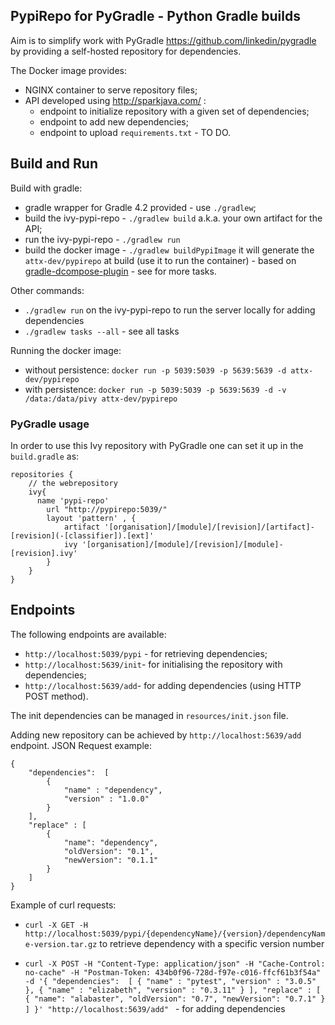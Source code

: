 ## PypiRepo for PyGradle - Python Gradle builds

Aim is to simplify work with PyGradle https://github.com/linkedin/pygradle by providing a self-hosted repository for dependencies.

The Docker image provides:
* NGINX container to serve repository files;
* API developed using http://sparkjava.com/ :
    * endpoint to initialize repository with a given set of dependencies;
    * endpoint to add new dependencies;
    * endpoint to upload `requirements.txt` - TO DO.

## Build and Run

Build with gradle:
* gradle wrapper for Gradle 4.2 provided - use `./gradlew`;
* build the ivy-pypi-repo - `./gradlew build` a.k.a. your own artifact for the API;
* run the ivy-pypi-repo - `./gradlew run`
* build the docker image - `./gradlew buildPypiImage` it will generate the `attx-dev/pypirepo` at build (use it to run the container) -  based on [gradle-dcompose-plugin](https://github.com/chrisgahlert/gradle-dcompose-plugin) - see for more tasks.

Other commands:
* `./gradlew run` on the ivy-pypi-repo to run the server locally for adding dependencies
* `./gradlew tasks --all` - see all tasks

Running the docker image:
* without persistence: `docker run -p 5039:5039 -p 5639:5639 -d attx-dev/pypirepo`
* with persistence: `docker run -p 5039:5039 -p 5639:5639 -d -v /data:/data/pivy attx-dev/pypirepo`

### PyGradle usage

In order to use this Ivy repository with PyGradle one can set it up in the `build.gradle` as:

``` {groovy}
repositories {
    // the webrepository
    ivy{
      name 'pypi-repo'
  		url "http://pypirepo:5039/"
  		layout 'pattern' , {
  			artifact '[organisation]/[module]/[revision]/[artifact]-[revision](-[classifier]).[ext]'
  			ivy '[organisation]/[module]/[revision]/[module]-[revision].ivy'
  		}
    }
}
```

## Endpoints

The following endpoints are available:
* `http://localhost:5039/pypi` - for retrieving dependencies;
* `http://localhost:5639/init`- for initialising the repository with dependencies;
* `http://localhost:5639/add`- for adding dependencies (using HTTP POST method).

The init dependencies can be managed in `resources/init.json` file.

Adding new repository can be achieved by `http://localhost:5639/add` endpoint. JSON Request example:
```{json}
{
	"dependencies":  [
		{
			"name" : "dependency",
			"version" : "1.0.0"
		}
	],
	"replace" : [
		{
			"name": "dependency",
			"oldVersion": "0.1",
			"newVersion": "0.1.1"
		}
	]
}
```
Example of curl requests:

* `curl -X GET -H http://localhost:5039/pypi/{dependencyName}/{version}/dependencyName-version.tar.gz` to retrieve dependency with a specific version number


* `curl -X POST -H "Content-Type: application/json" -H "Cache-Control: no-cache" -H "Postman-Token: 434b0f96-728d-f97e-c016-ffcf61b3f54a" -d '{
	"dependencies":  [
		{
			"name" : "pytest",
			"version" : "3.0.5"
		},
		{
			"name" : "elizabeth",
			"version" : "0.3.11"
		}
	],
	"replace" : [
		{
			"name": "alabaster",
			"oldVersion": "0.7",
			"newVersion": "0.7.1"
		}
	]
}' "http://localhost:5639/add"
` - for adding dependencies
